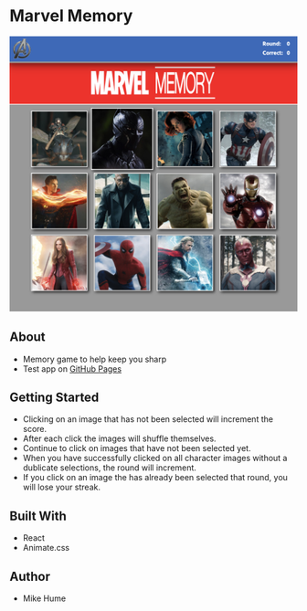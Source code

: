 # Marvel Memory

![Homepage](./public/assets/images/homepage.png)

## About

- Memory game to help keep you sharp
- Test app on [GitHub Pages](https://mahume.github.io/marvel-memory)

## Getting Started

- Clicking on an image that has not been selected will increment the score.
- After each click the images will shuffle themselves.
- Continue to click on images that have not been selected yet.
- When you have successfully clicked on all character images without a dublicate selections, the round will increment.
- If you click on an image the has already been selected that round, you will lose your streak.

## Built With

- React
- Animate.css

## Author

- Mike Hume
